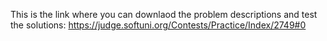 This is the link where you can downlaod the problem descriptions and test the solutions:
https://judge.softuni.org/Contests/Practice/Index/2749#0
